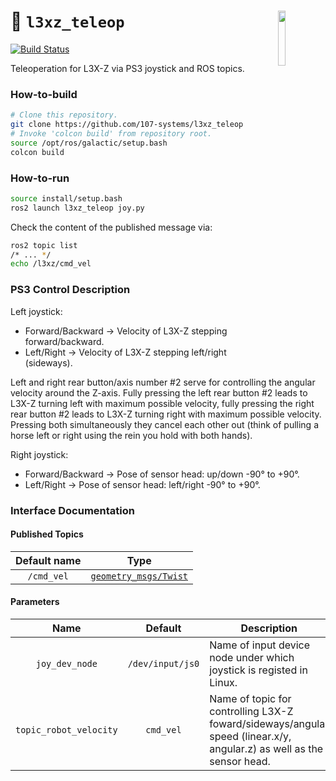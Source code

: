 <a href="https://107-systems.org/"><img align="right" src="https://raw.githubusercontent.com/107-systems/.github/main/logo/107-systems.png" width="15%"></a>
:floppy_disk: `l3xz_teleop`
===========================
[![Build Status](https://github.com/107-systems/l3xz_teleop/actions/workflows/ros2.yml/badge.svg)](https://github.com/107-systems/l3xz_teleop/actions/workflows/ros2.yml)

Teleoperation for L3X-Z via PS3 joystick and ROS topics.

### How-to-build
```bash
# Clone this repository.
git clone https://github.com/107-systems/l3xz_teleop
# Invoke 'colcon build' from repository root.
source /opt/ros/galactic/setup.bash
colcon build
```

### How-to-run
```bash
source install/setup.bash
ros2 launch l3xz_teleop joy.py
```
Check the content of the published message via:
```bash
ros2 topic list
/* ... */
echo /l3xz/cmd_vel
```

### PS3 Control Description
Left joystick:
* Forward/Backward -> Velocity of L3X-Z stepping forward/backward.
* Left/Right -> Velocity of L3X-Z stepping left/right (sideways).

Left and right rear button/axis number #2 serve for controlling the angular velocity around the Z-axis. Fully pressing the left rear button #2 leads to L3X-Z turning left with maximum possible velocity, fully pressing the right rear button #2 leads to L3X-Z turning right with maximum possible velocity. Pressing both simultaneously they cancel each other out (think of pulling a horse left or right using the rein you hold with both hands).

Right joystick:
* Forward/Backward -> Pose of sensor head: up/down -90° to +90°.
* Left/Right -> Pose of sensor head: left/right -90° to +90°.

### Interface Documentation
#### Published Topics
| Default name | Type |
|:-:|:-:|
| `/cmd_vel` | [`geometry_msgs/Twist`](https://docs.ros.org/en/noetic/api/geometry_msgs/html/msg/Twist.html) |

#### Parameters
| Name | Default | Description |
|:-:|:-:|-|
| `joy_dev_node` | `/dev/input/js0` | Name of input device node under which joystick is registed in Linux. |
| `topic_robot_velocity` | `cmd_vel` | Name of topic for controlling L3X-Z foward/sideways/angular speed (linear.x/y, angular.z) as well as the sensor head. |
